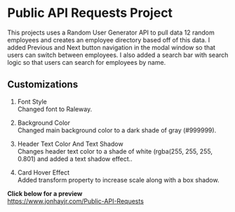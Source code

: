 # Public API Requests Project
This projects uses a Random User Generator API to pull data 12 random employees and creates an employee directory based off of this data.  I added Previous and Next button navigation in the modal window so that users can switch between employees.  I also added a search bar with search logic so that users can search for employees by name.

## Customizations

1. Font Style  
Changed font to Raleway.

1. Background Color    
Changed main background color to a dark shade of gray (#999999).

1. Header Text Color And Text Shadow  
Changes header text color to a shade of white (rgba(255, 255, 255, 0.801) and added a text shadow effect..

1. Card Hover Effect  
Added transform property to increase scale along with a box shadow.

**Click below for a preview**\
https://www.jonhayjr.com/Public-API-Requests